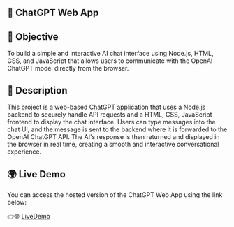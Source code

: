 
## 🤖 ChatGPT Web App

## 🎯 Objective

To build a simple and interactive AI chat interface using Node.js, HTML, CSS, and JavaScript that allows users to communicate with the OpenAI ChatGPT model directly from the browser.

## 📘 Description

This project is a web-based ChatGPT application that uses a Node.js backend to securely handle API requests and a HTML, CSS, JavaScript frontend to display the chat interface.
Users can type messages into the chat UI, and the message is sent to the backend where it is forwarded to the OpenAI ChatGPT API. The AI's response is then returned and displayed in the browser in real time, creating a smooth and interactive conversational experience.

## 🌍 Live Demo

You can access the hosted version of the ChatGPT Web App using the link below:

👉🌐 [LiveDemo]( https://chaithu122.github.io/Weather-App/)






